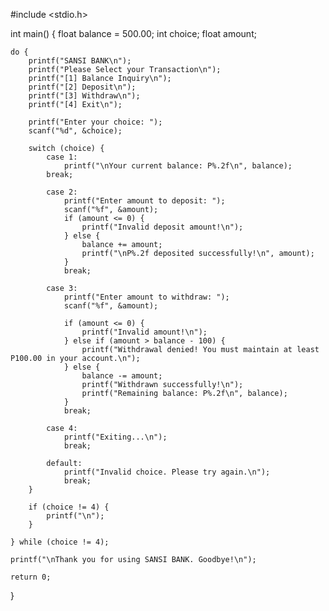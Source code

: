 #include <stdio.h>

int main() {
    float balance = 500.00;
    int choice;
    float amount;

    do {
        printf("SANSI BANK\n");
        printf("Please Select your Transaction\n");
        printf("[1] Balance Inquiry\n");
        printf("[2] Deposit\n");
        printf("[3] Withdraw\n");
        printf("[4] Exit\n");

        printf("Enter your choice: ");
        scanf("%d", &choice);  

        switch (choice) {
            case 1:
                printf("\nYour current balance: P%.2f\n", balance); 
            break;

            case 2:
                printf("Enter amount to deposit: ");
                scanf("%f", &amount); 
                if (amount <= 0) {
                    printf("Invalid deposit amount!\n");
                } else {
                    balance += amount;
                    printf("\nP%.2f deposited successfully!\n", amount); 
                }
                break;

            case 3:
                printf("Enter amount to withdraw: ");
                scanf("%f", &amount); 

                if (amount <= 0) {
                    printf("Invalid amount!\n");
                } else if (amount > balance - 100) {
                    printf("Withdrawal denied! You must maintain at least P100.00 in your account.\n");
                } else {
                    balance -= amount;
                    printf("Withdrawn successfully!\n");
                    printf("Remaining balance: P%.2f\n", balance);
                }
                break;

            case 4:
                printf("Exiting...\n");
                break;

            default:
                printf("Invalid choice. Please try again.\n");  
                break;
        }

        if (choice != 4) {
            printf("\n"); 
        }

    } while (choice != 4);

    printf("\nThank you for using SANSI BANK. Goodbye!\n"); 

    return 0;
}
